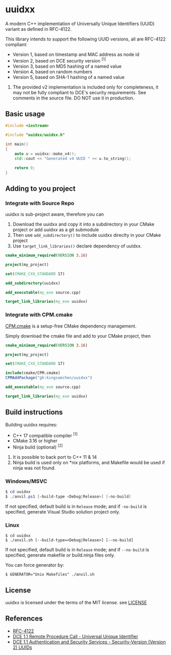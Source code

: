 # uuidxx

A modern C++ implementation of Universally Unique Identifiers (UUID) variant as defined in RFC-4122.

This library intends to support the following UUID versions, all are RFC-4122 compliant:

- Version 1, based on timestamp and MAC address as node id
- Version 2, based on DCE security version <sup>[1]</sup>
- Version 3, based on MD5 hashing of a named value
- Version 4, based on random numbers
- Version 5, based on SHA-1 hashing of a named value

1. The provided v2 implementation is included only for completeness, it may not be fully compliant to DCE's security requirements. See comments in the source file.
DO NOT use it in production.

## Basic usage

```cpp
#include <iostream>

#include "uuidxx/uuidxx.h"

int main()
{
    auto u = uuidxx::make_v4();
    std::cout << "Generated v4 UUID " << u.to_string();

    return 0;
}
```

## Adding to you project

### Integrate with Source Repo

uuidxx is sub-project aware, therefore you can

1. Download the uuidxx and copy it into a subdirectory in your CMake project or add uuidxx as a git submodule
2. Then use `add_subdirectory()` to include uuidxx direclty in your CMake project
3. Use `target_link_libraries()` declare dependency of uuidxx.

```cmake
cmake_minimum_required(VERSION 3.16)

project(my_project)

set(CMAKE_CXX_STANDARD 17)

add_subdirectory(uuidxx)

add_executable(my_exe source.cpp)

target_link_libraries(my_exe uuidxx)
```

### Integrate with CPM.cmake

[CPM.cmake](https://github.com/cpm-cmake/CPM.cmake) is a setup-free CMake dependency management.

Simply download the cmake file and add to your CMake project, then

```cmake
cmake_minimum_required(VERSION 3.16)

project(my_project)

set(CMAKE_CXX_STANDARD 17)

include(cmake/CPM.cmake)
CPMAddPackage("gh:kingsamchen/uuidxx")

add_executable(my_exe source.cpp)

target_link_libraries(my_exe uuidxx)
```

## Build instructions

Building uuidxx requires:

- C++ 17 compatible compiler <sup>[1]</sup>
- CMake 3.16 or higher
- Ninja build (optional) <sup>[2]</sup>

1. It is possible to back port to C++ 11 & 14
2. Ninja build is used only on *nix platforms, and Makefile would be used if ninja was not found.

### Windows/MSVC

```powershell
$ cd uuidxx
$ ./anvil.ps1 [-build-type <Debug|Release>] [-no-build]
```

If not specified, default build is in `Release` mode; and if `-no-build` is specified, generate Visual Studio solution project only.

### Linux

```shell
$ cd uuidxx
$ ./anvil.sh [--build-type=<Debug|Release>] [--no-build]
```

If not specified, default build is in `Release` mode; and if `--no-build` is specified, generate makefile or build.ninja files only.

You can force generator by:

```shell
$ GENERATOR="Unix Makefiles" ./anvil.sh
```

## License

uuidxx is licensed under the terms of the MIT license. see [LICENSE](https://github.com/kingsamchen/uuidxx/blob/master/LICENSE)

## References

- [RFC-4122](https://tools.ietf.org/html/rfc4122)
- [DCE 1.1 Remote Procedure Call - Universal Unique Identifier](https://pubs.opengroup.org/onlinepubs/9629399/apdxa.htm)
- [DCE 1.1 Authentication and Security Services - Security-Version (Version 2) UUIDs](https://pubs.opengroup.org/onlinepubs/9696989899/chap5.htm#tagcjh_08_02_01_01)